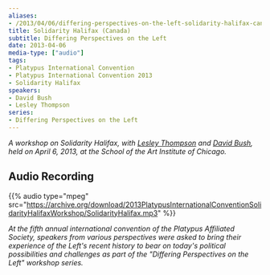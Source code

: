 ```yaml
---
aliases:
- /2013/04/06/differing-perspectives-on-the-left-solidarity-halifax-canada
title: Solidarity Halifax (Canada)
subtitle: Differing Perspectives on the Left
date: 2013-04-06
media-type: ["audio"]
tags:
- Platypus International Convention
- Platypus International Convention 2013
- Solidarity Halifax
speakers:
- David Bush
- Lesley Thompson
series:
- Differing Perspectives on the Left
---
```


_A workshop on Solidarity Halifax, with [Lesley Thompson](/speakers/lesley-thompson/) and [David Bush](/speakers/david-bush), held on April 6, 2013, at the School of the Art Institute of Chicago._
## Audio Recording

{{% audio type="mpeg" src="https://archive.org/download/2013PlatypusInternationalConventionSolidarityHalifaxWorkshop/SolidarityHalifax.mp3" %}}

_At the fifth annual international convention of the Platypus Affiliated Society, speakers from various perspectives were asked to bring their experience of the Left's recent history to bear on today's political possibilities and challenges as part of the "Differing Perspectives on the Left" workshop series._
